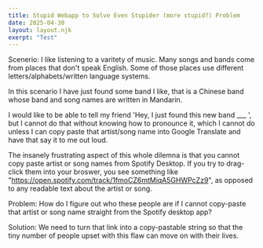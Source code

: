 ```yaml
---
title: Stupid Webapp to Solve Even Stupider (more stupid?) Problem
date: 2025-04-30
layout: layout.njk
exerpt: "Test"
---
```


Scenerio: I like listening to a varitety of music. Many songs and bands come from places that don't speak English. Some of those places use different letters/alphabets/written language systems. 

In this scenario I have just found some band I like, that is a Chinese band whose band and song names are written in Mandarin.

I would like to be able to tell my friend 'Hey, I just found this new band ___ ', but I cannot do that without knowing how to pronounce it, which I cannot do unless I can copy paste that artist/song name into Google Translate and have that say it to me out loud.

The insanely frustrating aspect of this whole dilemna is that you cannot copy paste artist or song names from Spotify Desktop. If you try to drag-click them into your broswer, you see something like "https://open.spotify.com/track/1fmoCZ6mtMiqA5GHWPcZz9", as opposed to any readable text about the artist or song. 

Problem: How do I figure out who these people are if I cannot copy-paste that artist or song name straight from the Spotify desktop app? 

Solution: We need to turn that link into a copy-pastable string so that the tiny number of people upset with this flaw can move on with their lives. 

